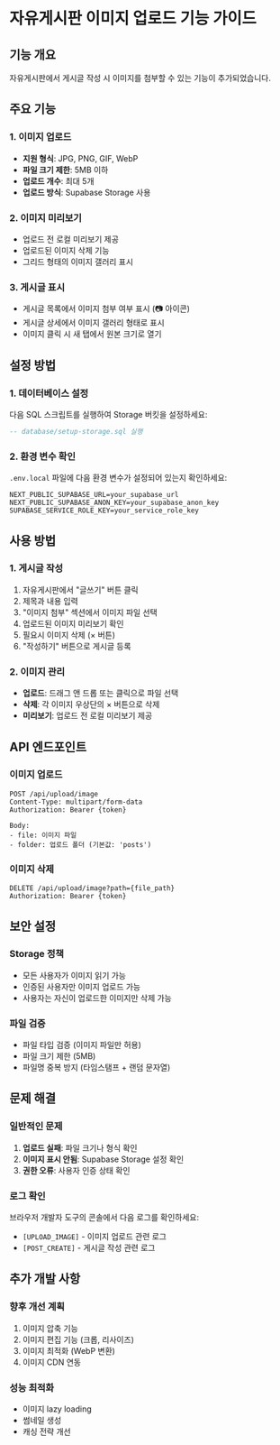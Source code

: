 # 자유게시판 이미지 업로드 기능 가이드

## 기능 개요
자유게시판에서 게시글 작성 시 이미지를 첨부할 수 있는 기능이 추가되었습니다.

## 주요 기능

### 1. 이미지 업로드
- **지원 형식**: JPG, PNG, GIF, WebP
- **파일 크기 제한**: 5MB 이하
- **업로드 개수**: 최대 5개
- **업로드 방식**: Supabase Storage 사용

### 2. 이미지 미리보기
- 업로드 전 로컬 미리보기 제공
- 업로드된 이미지 삭제 기능
- 그리드 형태의 이미지 갤러리 표시

### 3. 게시글 표시
- 게시글 목록에서 이미지 첨부 여부 표시 (📷 아이콘)
- 게시글 상세에서 이미지 갤러리 형태로 표시
- 이미지 클릭 시 새 탭에서 원본 크기로 열기

## 설정 방법

### 1. 데이터베이스 설정
다음 SQL 스크립트를 실행하여 Storage 버킷을 설정하세요:

```sql
-- database/setup-storage.sql 실행
```

### 2. 환경 변수 확인
`.env.local` 파일에 다음 환경 변수가 설정되어 있는지 확인하세요:

```env
NEXT_PUBLIC_SUPABASE_URL=your_supabase_url
NEXT_PUBLIC_SUPABASE_ANON_KEY=your_supabase_anon_key
SUPABASE_SERVICE_ROLE_KEY=your_service_role_key
```

## 사용 방법

### 1. 게시글 작성
1. 자유게시판에서 "글쓰기" 버튼 클릭
2. 제목과 내용 입력
3. "이미지 첨부" 섹션에서 이미지 파일 선택
4. 업로드된 이미지 미리보기 확인
5. 필요시 이미지 삭제 (× 버튼)
6. "작성하기" 버튼으로 게시글 등록

### 2. 이미지 관리
- **업로드**: 드래그 앤 드롭 또는 클릭으로 파일 선택
- **삭제**: 각 이미지 우상단의 × 버튼으로 삭제
- **미리보기**: 업로드 전 로컬 미리보기 제공

## API 엔드포인트

### 이미지 업로드
```
POST /api/upload/image
Content-Type: multipart/form-data
Authorization: Bearer {token}

Body:
- file: 이미지 파일
- folder: 업로드 폴더 (기본값: 'posts')
```

### 이미지 삭제
```
DELETE /api/upload/image?path={file_path}
Authorization: Bearer {token}
```

## 보안 설정

### Storage 정책
- 모든 사용자가 이미지 읽기 가능
- 인증된 사용자만 이미지 업로드 가능
- 사용자는 자신이 업로드한 이미지만 삭제 가능

### 파일 검증
- 파일 타입 검증 (이미지 파일만 허용)
- 파일 크기 제한 (5MB)
- 파일명 중복 방지 (타임스탬프 + 랜덤 문자열)

## 문제 해결

### 일반적인 문제
1. **업로드 실패**: 파일 크기나 형식 확인
2. **이미지 표시 안됨**: Supabase Storage 설정 확인
3. **권한 오류**: 사용자 인증 상태 확인

### 로그 확인
브라우저 개발자 도구의 콘솔에서 다음 로그를 확인하세요:
- `[UPLOAD_IMAGE]` - 이미지 업로드 관련 로그
- `[POST_CREATE]` - 게시글 작성 관련 로그

## 추가 개발 사항

### 향후 개선 계획
1. 이미지 압축 기능
2. 이미지 편집 기능 (크롭, 리사이즈)
3. 이미지 최적화 (WebP 변환)
4. 이미지 CDN 연동

### 성능 최적화
- 이미지 lazy loading
- 썸네일 생성
- 캐싱 전략 개선
